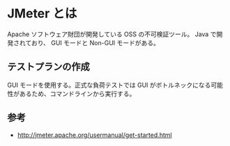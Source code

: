 JMeter とは
===

Apache ソフトウェア財団が開発している OSS の不可検証ツール。
Java で開発されており、 GUI モードと Non-GUI モードがある。

## テストプランの作成
GUI モードを使用する。正式な負荷テストでは GUI がボトルネックになる可能性があるため、コマンドラインから実行する。

## 参考
- http://jmeter.apache.org/usermanual/get-started.html
